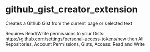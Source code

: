 # github_gist_creator_extension
Creates a Github Gist from the current page or selected text

Requires Read/Write permissions to your Gists: https://github.com/settings/personal-access-tokens/new then All Repositories, Account Permissions,  Gists, Access: Read and Write


